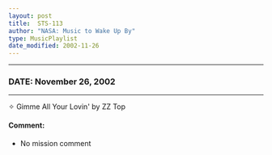 ```yaml
---
layout: post
title:  STS-113
author: "NASA: Music to Wake Up By"
type: MusicPlaylist
date_modified: 2002-11-26
---
```


----
### DATE: November 26, 2002
----
✧ Gimme All Your Lovin' by ZZ Top

#### Comment:
* No mission comment
